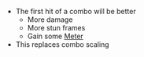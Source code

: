 - The first hit of a combo will be better
	- More damage
	- More stun frames
	- Gain some [Meter](/docs/gameplay_spec/genre_mechanics/meter.md)
- This replaces combo scaling
